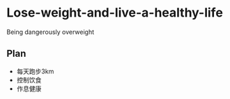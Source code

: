 # Lose-weight-and-live-a-healthy-life
Being dangerously overweight  
## Plan
- 每天跑步3km
- 控制饮食
- 作息健康

